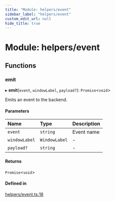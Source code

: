 ```yaml
---
title: "Module: helpers/event"
sidebar_label: "helpers/event"
custom_edit_url: null
hide_title: true
---
```


# Module: helpers/event

## Functions

### emit

▸ **emit**(`event`, `windowLabel`, `payload?`): `Promise`<`void`\>

Emits an event to the backend.

#### Parameters

| Name | Type | Description |
| :------ | :------ | :------ |
| `event` | `string` | Event name |
| `windowLabel` | `WindowLabel` | - |
| `payload?` | `string` | - |

#### Returns

`Promise`<`void`\>

#### Defined in

[helpers/event.ts:18](https://github.com/tauri-apps/tauri/blob/40d08a6/tooling/api/src/helpers/event.ts#L18)

